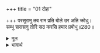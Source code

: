 +++
title = "01 दोहा"

+++
परसुरामु तब राम प्रति बोले उर अति क्रोधु।  
सम्भु सरासनु तोरि सठ करसि हमार प्रबोधु॥280॥  

<details><summary>मूल</summary>

परसुरामु तब राम प्रति बोले उर अति क्रोधु।  
सम्भु सरासनु तोरि सठ करसि हमार प्रबोधु॥280॥  
</details>

<details><summary>भावार्थ</summary>

तब परशुरामजी हृदय में अत्यन्त क्रोध भरकर श्री रामजी से बोले- अरे शठ! तू शिवजी का धनुष तोडकर उलटा हमीं को ज्ञान सिखाता है॥280॥  
</details>



